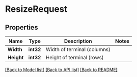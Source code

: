 # ResizeRequest

## Properties

Name | Type | Description | Notes
------------ | ------------- | ------------- | -------------
**Width** | **int32** | Width of terminal (columns) | 
**Height** | **int32** | Height of terminal (rows) | 

[[Back to Model list]](../README.md#documentation-for-models) [[Back to API list]](../README.md#documentation-for-api-endpoints) [[Back to README]](../README.md)


